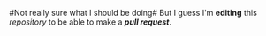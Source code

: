 #Not really sure what I should be doing#
But I guess I'm __editing__ this _repository_ to be able to make a ___pull request___.
